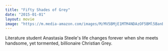 ```yaml
---
title: "Fifty Shades of Grey"
date: "2015-01-01"
layout: movie
image: "https://m.media-amazon.com/images/M/MV5BMjE1MTM4NDAzOF5BMl5BanBnXkFtZTgwNTMwNjI0MzE@._V1_SX300.jpg"
---
```


Literature student Anastasia Steele's life changes forever when she meets handsome, yet tormented, billionaire Christian Grey.
